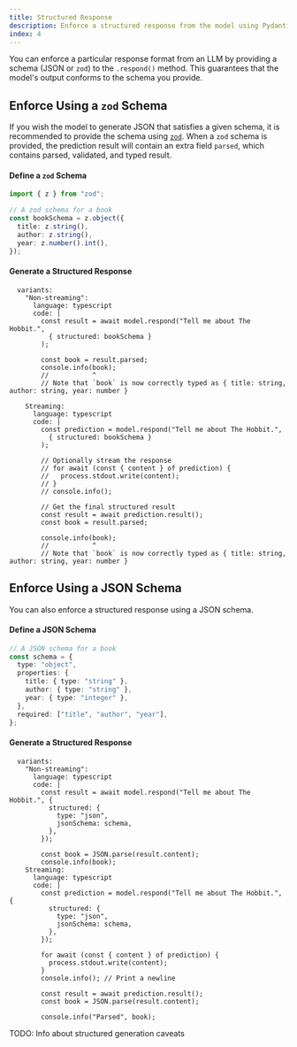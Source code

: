 ```yaml
---
title: Structured Response
description: Enforce a structured response from the model using Pydantic (Python), Zod (TypeScript), or JSON Schema
index: 4
---
```


You can enforce a particular response format from an LLM by providing a schema (JSON or `zod`) to the `.respond()` method. This guarantees that the model's output conforms to the schema you provide.

## Enforce Using a `zod` Schema

If you wish the model to generate JSON that satisfies a given schema, it is recommended to provide
the schema using [`zod`](https://zod.dev/). When a `zod` schema is provided, the prediction result will contain an extra field `parsed`, which contains parsed, validated, and typed result.

#### Define a `zod` Schema

```ts
import { z } from "zod";

// A zod schema for a book
const bookSchema = z.object({
  title: z.string(),
  author: z.string(),
  year: z.number().int(),
});
```

#### Generate a Structured Response

```lms_code_snippet
  variants:
    "Non-streaming":
      language: typescript
      code: |
        const result = await model.respond("Tell me about The Hobbit.",
          { structured: bookSchema }
        );

        const book = result.parsed;
        console.info(book);
        //           ^
        // Note that `book` is now correctly typed as { title: string, author: string, year: number }

    Streaming:
      language: typescript
      code: |
        const prediction = model.respond("Tell me about The Hobbit.",
          { structured: bookSchema }
        );

        // Optionally stream the response
        // for await (const { content } of prediction) {
        //   process.stdout.write(content);
        // }
        // console.info();

        // Get the final structured result
        const result = await prediction.result();
        const book = result.parsed;

        console.info(book);
        //           ^
        // Note that `book` is now correctly typed as { title: string, author: string, year: number }
```

## Enforce Using a JSON Schema

You can also enforce a structured response using a JSON schema.

#### Define a JSON Schema

```ts
// A JSON schema for a book
const schema = {
  type: "object",
  properties: {
    title: { type: "string" },
    author: { type: "string" },
    year: { type: "integer" },
  },
  required: ["title", "author", "year"],
};
```

#### Generate a Structured Response

```lms_code_snippet
  variants:
    "Non-streaming":
      language: typescript
      code: |
        const result = await model.respond("Tell me about The Hobbit.", {
          structured: {
            type: "json",
            jsonSchema: schema,
          },
        });

        const book = JSON.parse(result.content);
        console.info(book);
    Streaming:
      language: typescript
      code: |
        const prediction = model.respond("Tell me about The Hobbit.", {
          structured: {
            type: "json",
            jsonSchema: schema,
          },
        });

        for await (const { content } of prediction) {
          process.stdout.write(content);
        }
        console.info(); // Print a newline

        const result = await prediction.result();
        const book = JSON.parse(result.content);

        console.info("Parsed", book);
```

TODO: Info about structured generation caveats

<!-- ## Overview

Once you have [downloaded and loaded](/docs/basics/index) a large language model,
you can use it to respond to input through the API. This article covers getting JSON structured output, but you can also
[request text completions](/docs/api/sdk/completion),
[request chat responses](/docs/api/sdk/chat-completion), and
[use a vision-language model to chat about images](/docs/api/sdk/image-input).

### Usage

Certain models are trained to output valid JSON data that conforms to
a user-provided schema, which can be used programmatically in applications
that need structured data. This structured data format is supported by both
[`complete`](/docs/api/sdk/completion) and [`respond`](/docs/api/sdk/chat-completion)
methods, and relies on Pydantic in Python and Zod in TypeScript.

```lms_code_snippet
  variants:
    TypeScript:
      language: typescript
      code: |
        import { LMStudioClient } from "@lmstudio/sdk";
        import { z } from "zod";

        const Book = z.object({
          title: z.string(),
          author: z.string(),
          year: z.number().int()
        })

        const client = new LMStudioClient();
        const llm = await client.llm.model();

        const response = await llm.respond(
          "Tell me about The Hobbit.",
          { structured: Book },
        )

        console.log(response.content.title)
``` -->
